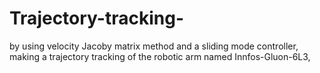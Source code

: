 # Trajectory-tracking-
by using velocity Jacoby matrix method and a sliding mode controller, making a trajectory tracking of the robotic arm named Innfos-Gluon-6L3, 
